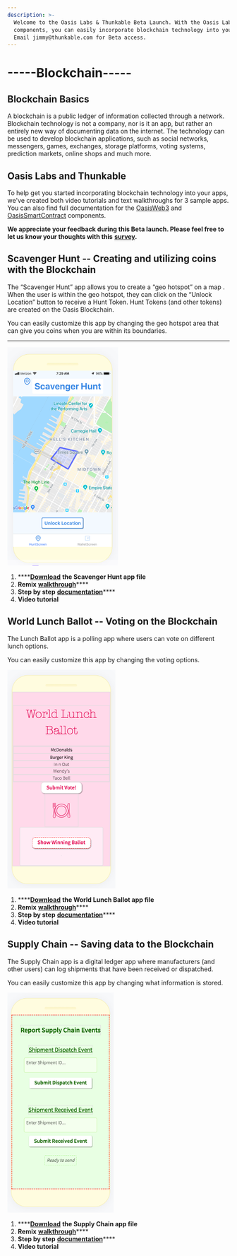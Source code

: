 ```yaml
---
description: >-
  Welcome to the Oasis Labs & Thunkable Beta Launch. With the Oasis Labs
  components, you can easily incorporate blockchain technology into your apps.
  Email jimmy@thunkable.com for Beta access.
---
```


# -----Blockchain-----

## Blockchain Basics

A blockchain is a public ledger of information collected through a network. Blockchain technology is not a company, nor is it an app, but rather an entirely new way of documenting data on the internet. The technology can be used to develop blockchain applications, such as social networks, messengers, games, exchanges, storage platforms, voting systems, prediction markets, online shops and much more. 

## Oasis Labs and Thunkable 

To help get you started incorporating blockchain technology into your apps, we've created both video tutorials and text walkthroughs for 3 sample apps. You can also find full documentation for the [OasisWeb3](https://docs.thunkable.com/~/drafts/-L_K4CA6uUkORsL2uJoM/primary/oasisweb3) and [OasisSmartContract](https://docs.thunkable.com/~/drafts/-L_K4CA6uUkORsL2uJoM/primary/oasissmartcontract) components.

**We appreciate your feedback during this Beta launch. Please feel free to let us know your thoughts with this** [**survey**](https://anne577751.typeform.com/to/QAqsRp)**.**

## Scavenger Hunt -- Creating and utilizing coins with the Blockchain 

The “Scavenger Hunt” app allows you to create a “geo hotspot” on a map . When the user is within the geo hotspot, they can click on the “Unlock Location” button to receive a Hunt Token. Hunt Tokens \(and other tokens\) are created on the Oasis Blockchain. 

You can easily customize this app by changing the geo hotspot area that can give you coins when you are within its boundaries.  
****

![](.gitbook/assets/image%20%2823%29.png)

1. \*\*\*\*[**Download**](https://x.thunkable.com/copy/d426e1eaa91d801d260dfc267c0654cd%20) **the Scavenger Hunt app file**
2. **Remix** [**walkthrough**](https://docs.google.com/document/d/18nnKSjujOBBMXJpLX8sfOx1RNO7kk9E6UZvF4D3PKq8/edit?usp=sharing)\*\*\*\*
3. **Step by step** [**documentation**](https://docs.google.com/document/d/1Uijzp80LlE9Iq2av5DUMc18GY6E33R7Czn_TDiaesv0/edit?usp=sharing)\*\*\*\*
4. **Video tutorial**

## World Lunch Ballot -- Voting on the Blockchain

The Lunch Ballot app is a polling app where users can vote on different lunch options.

You can easily customize this app by changing the voting options.

![](.gitbook/assets/image%20%2815%29.png)

1. \*\*\*\*[**Download**](https://x.thunkable.com/copy/3e29ef0537c2a1cc2d06908b14505548) **the World Lunch Ballot app file**
2. **Remix** [**walkthrough**](https://docs.google.com/document/d/1A4RoGPnLOR_kXr6L6epEeIXPXJM1KXwfi5fIREJTvBo/edit?usp=sharing)\*\*\*\*
3. **Step by step** [**documentation**](https://docs.google.com/document/d/1MqaZT9I5p5w3dYg2IBgm6dDFHRreB7m1TvRHpDcg9FE/edit)\*\*\*\*
4. **Video tutorial**

## Supply Chain -- Saving data to the Blockchain

The Supply Chain app is a digital ledger app where manufacturers \(and other users\) can log shipments that have been received or dispatched.

You can easily customize this app by changing what information is stored.

![](.gitbook/assets/image%20%289%29.png)

1. \*\*\*\*[**Download**](https://x.thunkable.com/copy/1aea7b688073f0c659c7690e009ec14f%20) **the Supply Chain app file**
2. **Remix** [**walkthrough**](https://docs.google.com/document/d/15w5q747x_dsshxJ2uawys9TgQ_RHOiabW8yC4fI_y5Y/edit?usp=sharing)\*\*\*\*
3. **Step by step** [**documentation**](https://docs.google.com/document/d/13EtgoRD8CgfVkXw1ysc_oB9wmeQ8EivxRAYAqkdAfVU/edit?usp=sharing)\*\*\*\*
4. **Video tutorial**

  




